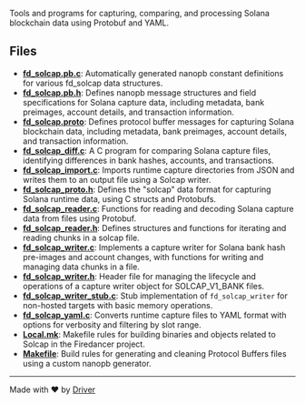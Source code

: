 <!--------------------------------------------------------------------------------->
<!-- IMPORTANT: This file is auto-generated by Driver (https://driver.ai). -------->
<!-- Manual edits may be overwritten on future commits. --------------------------->
<!--------------------------------------------------------------------------------->

Tools and programs for capturing, comparing, and processing Solana blockchain data using Protobuf and YAML.


## Files
- **[fd_solcap.pb.c](fd_solcap.pb.c.md)**: Automatically generated nanopb constant definitions for various fd_solcap data structures.
- **[fd_solcap.pb.h](fd_solcap.pb.h.md)**: Defines nanopb message structures and field specifications for Solana capture data, including metadata, bank preimages, account details, and transaction information.
- **[fd_solcap.proto](fd_solcap.proto.md)**: Defines protocol buffer messages for capturing Solana blockchain data, including metadata, bank preimages, account details, and transaction information.
- **[fd_solcap_diff.c](fd_solcap_diff.c.md)**: A C program for comparing Solana capture files, identifying differences in bank hashes, accounts, and transactions.
- **[fd_solcap_import.c](fd_solcap_import.c.md)**: Imports runtime capture directories from JSON and writes them to an output file using a Solcap writer.
- **[fd_solcap_proto.h](fd_solcap_proto.h.md)**: Defines the "solcap" data format for capturing Solana runtime data, using C structs and Protobufs.
- **[fd_solcap_reader.c](fd_solcap_reader.c.md)**: Functions for reading and decoding Solana capture data from files using Protobuf.
- **[fd_solcap_reader.h](fd_solcap_reader.h.md)**: Defines structures and functions for iterating and reading chunks in a solcap file.
- **[fd_solcap_writer.c](fd_solcap_writer.c.md)**: Implements a capture writer for Solana bank hash pre-images and account changes, with functions for writing and managing data chunks in a file.
- **[fd_solcap_writer.h](fd_solcap_writer.h.md)**: Header file for managing the lifecycle and operations of a capture writer object for SOLCAP_V1_BANK files.
- **[fd_solcap_writer_stub.c](fd_solcap_writer_stub.c.md)**: Stub implementation of `fd_solcap_writer` for non-hosted targets with basic memory operations.
- **[fd_solcap_yaml.c](fd_solcap_yaml.c.md)**: Converts runtime capture files to YAML format with options for verbosity and filtering by slot range.
- **[Local.mk](Local.mk.md)**: Makefile rules for building binaries and objects related to Solcap in the Firedancer project.
- **[Makefile](Makefile.md)**: Build rules for generating and cleaning Protocol Buffers files using a custom nanopb generator.

---
Made with ❤️ by [Driver](https://www.driver.ai/)